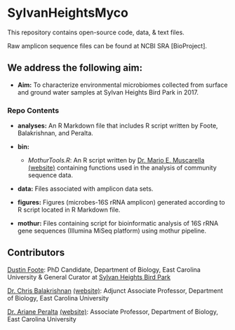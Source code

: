 # SylvanHeightsMyco
This repository contains open-source code, data, & text files.

Raw amplicon sequence files can be found at NCBI SRA [BioProject].

## We address the following aim:

* **Aim:** To characterize environmental microbiomes collected from surface and ground water samples at Sylvan Heights Bird Park in 2017.

### Repo Contents

* **analyses:** An R Markdown file that includes R script written by Foote, Balakrishnan, and Peralta.

* **bin:** 
	* *MothurTools.R*: An R script written by [Dr. Mario E. Muscarella](Mario.E.Muscarella@gmail.com) [(website)](https://muscarellalab.github.io/) containing functions used in the analysis of community sequence data.

* **data:** Files associated with amplicon data sets. 

* **figures:** Figures (microbes-16S rRNA amplicon) generated according to R script located in R Markdown file.

* **mothur:** Files containing script for bioinformatic analysis of 16S rRNA gene sequences (Illumina MiSeq platform) using mothur pipeline.

## Contributors

[Dustin Foote](mailto:dustin@shwpark.com): PhD Candidate, Department of Biology, East Carolina University & General Curator at [Sylvan Heights Bird Park](https://www.shwpark.com/)

[Dr. Chris Balakrishnan](mailto:balakrishnanc22@ecu.edu) [(website)](http://www.balalab.com/): Adjunct Associate Professor, Department of Biology, East Carolina University

[Dr. Ariane Peralta](mailto:peraltaa@ecu.edu) [(website)](http://www.peraltalab.com): Associate Professor, Department of Biology, East Carolina University
